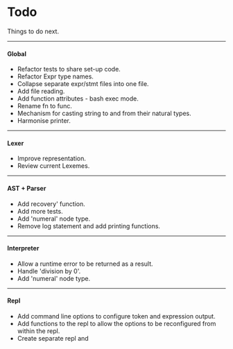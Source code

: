 # Todo

Things to do next.

---

#### Global
* Refactor tests to share set-up code.
* Refactor Expr type names.
* Collapse separate expr/stmt files into one file.
* Add file reading.
* Add function attributes - bash exec mode.
* Rename fn to func.
* Mechanism for casting string to and from their natural types.
* Harmonise printer.

---

#### Lexer
* Improve representation.
* Review current Lexemes.

---

#### AST + Parser
* Add recovery' function.
* Add more tests.
* Add 'numeral' node type.
* Remove log statement and add printing functions.

---

#### Interpreter
* Allow a runtime error to be returned as a result.
* Handle 'division by 0'. 
* Add 'numeral' node type.


---

#### Repl
* Add command line options to configure token and expression output.
* Add functions to the repl to allow the options to be reconfigured from within
  the repl.
* Create separate repl and